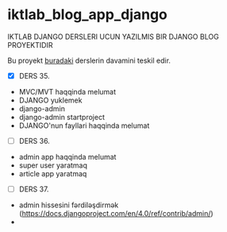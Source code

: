 # iktlab_blog_app_django
IKTLAB DJANGO DERSLERI UCUN YAZILMIS BIR DJANGO BLOG PROYEKTIDIR 

Bu proyekt [buradaki](https://github.com/aliyevorkhan/ikt_lab_python_module_1) derslerin davamini teskil edir.

- [x] DERS 35. <br>
* MVC/MVT haqqinda melumat
* DJANGO yuklemek
* django-admin
* django-admin startproject
* DJANGO'nun fayllari haqqinda melumat

- [ ] DERS 36. <br>
* admin app haqqinda melumat
* super user yaratmaq
* article app yaratmaq

- [ ] DERS 37. <br>
* admin hissesini fərdiləşdirmək (https://docs.djangoproject.com/en/4.0/ref/contrib/admin/)
* 
